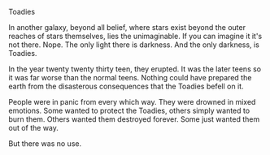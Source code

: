 Toadies

In another galaxy, beyond all belief, where stars exist beyond the outer reaches of stars themselves, lies the unimaginable. If you can imagine it it's not there. Nope. The only light there is darkness. And the only darkness, is Toadies.








In the year twenty twenty thirty teen, they erupted. It was the later teens so it was far worse than the normal teens. Nothing could have prepared the earth from the disasterous consequences that the Toadies befell on it.

People were in panic from every which way. They were drowned in mixed emotions. Some wanted to protect the Toadies, others simply wanted to burn them. Others wanted them destroyed forever. Some just wanted them out of the way.

But there was no use. 
